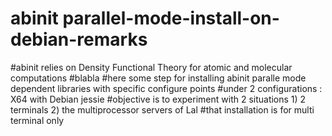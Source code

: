 # abinit parallel-mode-install-on-debian-remarks
#abinit relies on Density Functional Theory for atomic and molecular computations
#blabla
#here some step for installing abinit paralle mode dependent libraries with specific configure points
#under 2 configurations : X64 with Debian jessie
#objective is to experiment with 2 situations 1) 2 terminals 2) the multiprocessor servers of Lal
#that installation is for multi terminal only



